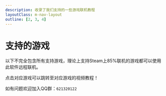 ```yaml
---
description: 收录了我们支持的一些游戏联机教程
layoutClass: m-nav-layout
outline: [2, 3, 4]
---
```

<script setup>
import { NAV_DATA } from './nav/data'
</script>

<style src="./nav/index.scss"></style>

# 支持的游戏

以下不完全包含所有支持游戏，理论上支持Steam上85%联机的游戏都可以使用此软件远程联机。


点击对应游戏可以跳转至对应游戏的视频教程！


如有问题欢迎加入QQ群：`621320122`


<MNavLinks v-for="{title, items} in NAV_DATA" :title="title" :items="items"/>
